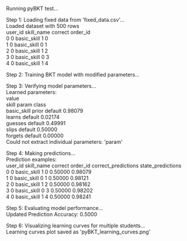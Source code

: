 Running pyBKT test...

Step 1: Loading fixed data from 'fixed\_data.csv'...  
Loaded dataset with 500 rows  
   user\_id   skill\_name  correct  order\_id  
0        0  basic\_skill        1         0  
1        0  basic\_skill        0         1  
2        0  basic\_skill        1         2  
3        0  basic\_skill        0         3  
4        0  basic\_skill        1         4

Step 2: Training BKT model with modified parameters...

Step 3: Verifying model parameters...  
Learned parameters:  
                              value  
skill       param   class  
basic\_skill prior   default 0.98079  
            learns  default 0.02174  
            guesses default 0.49991  
            slips   default 0.50000  
            forgets default 0.00000  
Could not extract individual parameters: 'param'

Step 4: Making predictions...  
Prediction examples:  
   user\_id   skill\_name  correct  order\_id  correct\_predictions  state\_predictions  
0        0  basic\_skill        1         0              0.50000            0.98079  
1        0  basic\_skill        0         1              0.50000            0.98121  
2        0  basic\_skill        1         2              0.50000            0.98162  
3        0  basic\_skill        0         3              0.50000            0.98202  
4        0  basic\_skill        1         4              0.50000            0.98241

Step 5: Evaluating model performance...  
Updated Prediction Accuracy: 0.5000

Step 6: Visualizing learning curves for multiple students...  
Learning curves plot saved as 'pyBKT\_learning\_curves.png'  
